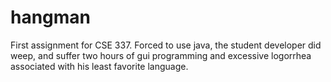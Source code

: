 # hangman
First assignment for CSE 337.
Forced to use java, the student developer did weep, and suffer two hours of gui programming and excessive logorrhea associated with his least favorite language.
